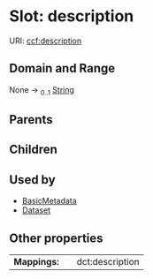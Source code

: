 
# Slot: description



URI: [ccf:description](http://purl.org/ccf/description)


## Domain and Range

None &#8594;  <sub>0..1</sub> [String](types/String.md)

## Parents


## Children


## Used by

 * [BasicMetadata](BasicMetadata.md)
 * [Dataset](Dataset.md)

## Other properties

|  |  |  |
| --- | --- | --- |
| **Mappings:** | | dct:description |